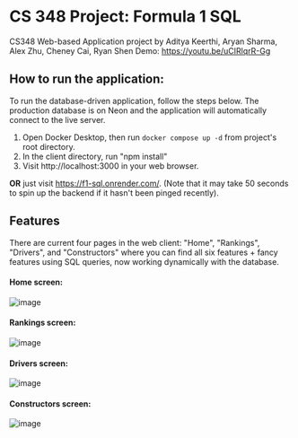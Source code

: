 # CS 348 Project: Formula 1 SQL
CS348 Web-based Application project by Aditya Keerthi, Aryan Sharma, Alex Zhu, Cheney Cai, Ryan Shen
Demo: https://youtu.be/uCIRlqrR-Gg

## How to run the application:
To run the database-driven application, follow the steps below. The production database is on Neon and the application will automatically connect to the live server.
1. Open Docker Desktop, then run `docker compose up -d` from project's root directory.
2. In the client directory, run "npm install"
3. Visit http://localhost:3000 in your web browser.

**OR** just visit https://f1-sql.onrender.com/. (Note that it may take 50 seconds to spin up the backend if it hasn't been pinged recently).

## Features
There are current four pages in the web client: "Home",  "Rankings", "Drivers", and "Constructors" where you can find all six features + fancy features using SQL queries, now working dynamically with the database.

#### Home screen:
![image](https://github.com/user-attachments/assets/d5b9e7e1-103c-48ea-8c0f-a336606a3736)

#### Rankings screen:
![image](https://github.com/user-attachments/assets/964b7002-8d1c-4b73-9580-a49283944f08)

#### Drivers screen:
![image](https://github.com/user-attachments/assets/9ae59c9e-3e1b-481d-83b2-a64e6c50e2bb)

#### Constructors screen:
![image](https://github.com/user-attachments/assets/24fa849e-1dc0-4fcd-a185-c2def955f56b)


